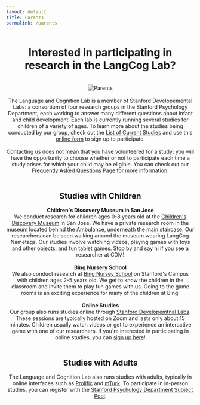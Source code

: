 ```yaml
---
layout: default
title: Parents
permalink: /parents
---
```



<div style="text-align:center">

<h1>Interested in participating in research in the LangCog Lab?</h1>
<br>
<img src="{{site.url}}{{site.baseurl}}/images/parents.png" alt="Parents">
<br>
<br>
The Language and Cognition Lab is a member of Stanford Developemental Labs: a consortium of four research groups in the Stanford Psychology Department, each working to answer many different questions about infant and child development. Each lab is currently running several studies for children of a variety of ages. To learn more about the studies being conducted by our group, check out the <a href="https://sll.stanford.edu/participate_currentstudies.html">List of Current Studies</a> and use this <a href="https://docs.google.com/forms/d/e/1FAIpQLSeVif-FKLg0ifoVuSIZeMiZGOXvujJc6hXro1K6OSCmXO6h4w/viewform">online form</a> to sign up to participate.
<br>
<br>
Contacting us does not mean that you have volunteered for a study; you will have the opportunity to choose whether or not to participate each time a study arises for which your child may be eligible. You can check out our <a href="{{site.url}}{{site.baseurl}}/parentfaq">Frequently Asked Questions Page</a> for more information.

<br>
<br>

<h2>Studies with Children</h2>
<b>Children's Discovery Museum in San Jose</b>
<br>
We conduct research for children ages 0-8 years old at the <a href="https://www.cdm.org/">Children's Discovery Museum</a> in San Jose. We have a private research room in the museum located behind the Ambulance, underneath the main staircase. Our researchers can be seen walking around the museum wearing LangCog Nametags. Our studies involve watching videos, playing games with toys and other objects, and fun tablet games. Stop by and say hi if you see a researcher at CDM!
<br>
<br>
<b>Bing Nursery School</b>
<br>
We also conduct research at <a href="https://bingschool.stanford.edu/research/research-bing">Bing Nursey School</a> on Stanford's Campus with children ages 2-5 years old. We get to know the children in the classroom and invite them to play fun games with us. Going to the game rooms is an exciting experience for many of the children at Bing! 
<br>
<br>
<b>Online Studies</b>
<br>
Our group also runs studies online through <a href="https://sll.stanford.edu/participate_currentstudies.html">Stanford Developemtnal Labs</a>. These sessions are typically hosted on Zoom and lasts only about 15 minutes. Children usually watch videos or get to experience an interactive game with one of our researchers. If you're interested in participating in online studies, you can <a href="https://docs.google.com/forms/d/e/1FAIpQLSeVif-FKLg0ifoVuSIZeMiZGOXvujJc6hXro1K6OSCmXO6h4w/viewform">sign up here</a>!
<br>
<br>
<h2>Studies with Adults</h2>
The Language and Cognition Lab also runs studies with adults, typically in online interfaces such as <a href="https://www.prolific.co/">Prolific</a> and <a href="https://worker.mturk.com/">mTurk</a>. To participate in in-person studies, you can register with the <a href="https://docs.google.com/forms/d/e/1FAIpQLSd6eoV_VWXLew9mr_UkHsj3QZcPCMb2zorQCR9ZSxD9omzc9A/viewform">Stanford Psychology Department Subject Pool</a>.
</div>



